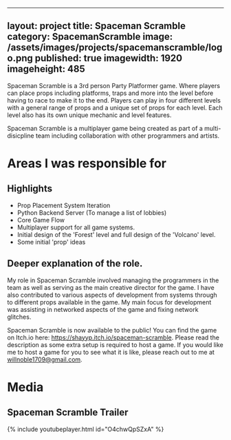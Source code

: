 
---
layout: project
title: Spaceman Scramble
category: SpacemanScramble
image: /assets/images/projects/spacemanscramble/logo.png
published: true
imagewidth: 1920
imageheight: 485
---

Spaceman Scramble is a 3rd person Party Platformer game. Where players can place props including platforms, traps and more into the level before having to race to make it to the end. Players can play in four different levels with a general range of props and a unique set of props for each level. Each level also has its own unique mechanic and level features.

Spaceman Scramble is a multiplayer game being created as part of a multi-disicpline team including collaboration with other programmers and artists.

# Areas I was responsible for
## Highlights
* Prop Placement System Iteration
* Python Backend Server (To manage a list of lobbies)
* Core Game Flow
* Multiplayer support for all game systems.
* Initial design of the 'Forest' level and full design of the 'Volcano' level.
* Some initial 'prop' ideas

## Deeper explanation of the role.
My role in Spaceman Scramble involved managing the programmers in the team as well as serving as the main creative director for the game. I have also contributed to various aspects of development from systems through to different props available in the game. My main focus for development was assisting in networked aspects of the game and fixing network glitches.

Spaceman Scramble is now available to the public! You can find the game on Itch.io here: https://shayyp.itch.io/spaceman-scramble. Please read the description as some extra setup is required to host a game. If you would like me to host a game for you to see what it is like, please reach out to me at willnoble1709@gmail.com.

# Media

## Spaceman Scramble Trailer

{% include youtubeplayer.html id="O4chwQpSZxA" %}


